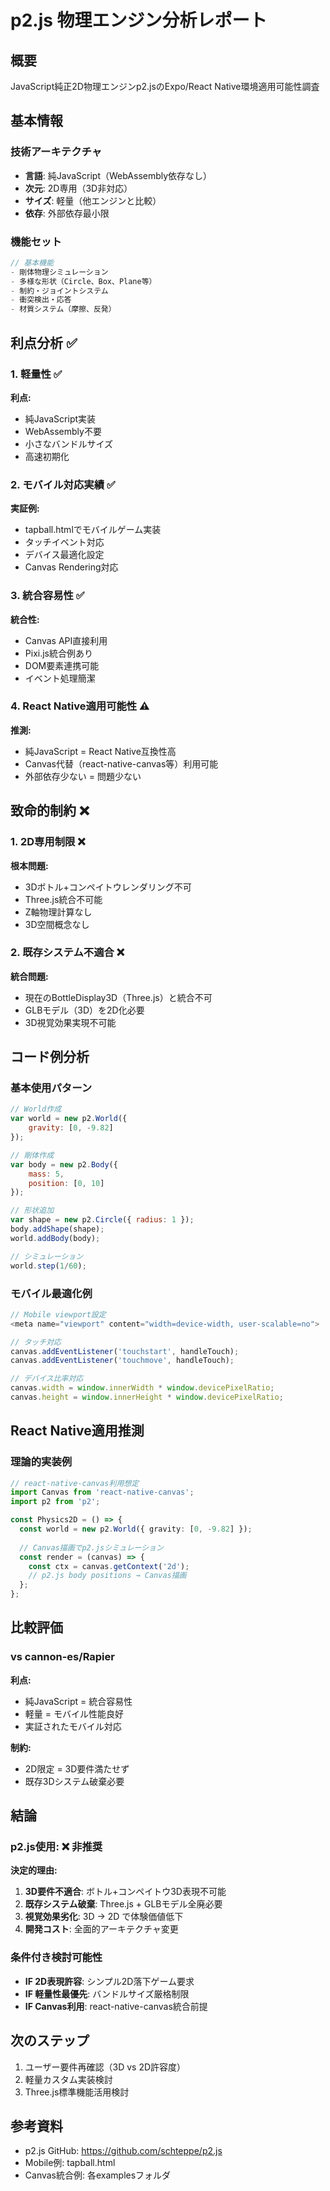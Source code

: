 # p2.js 物理エンジン分析レポート

## 概要
JavaScript純正2D物理エンジンp2.jsのExpo/React Native環境適用可能性調査

## 基本情報

### 技術アーキテクチャ
- **言語**: 純JavaScript（WebAssembly依存なし）
- **次元**: 2D専用（3D非対応）
- **サイズ**: 軽量（他エンジンと比較）
- **依存**: 外部依存最小限

### 機能セット
```javascript
// 基本機能
- 剛体物理シミュレーション
- 多様な形状（Circle、Box、Plane等）
- 制約・ジョイントシステム
- 衝突検出・応答
- 材質システム（摩擦、反発）
```

## 利点分析 ✅

### 1. 軽量性 ✅
**利点:**
- 純JavaScript実装
- WebAssembly不要
- 小さなバンドルサイズ
- 高速初期化

### 2. モバイル対応実績 ✅
**実証例:**
- tapball.htmlでモバイルゲーム実装
- タッチイベント対応
- デバイス最適化設定
- Canvas Rendering対応

### 3. 統合容易性 ✅
**統合性:**
- Canvas API直接利用
- Pixi.js統合例あり
- DOM要素連携可能
- イベント処理簡潔

### 4. React Native適用可能性 ⚠️
**推測:**
- 純JavaScript = React Native互換性高
- Canvas代替（react-native-canvas等）利用可能
- 外部依存少ない = 問題少ない

## 致命的制約 ❌

### 1. 2D専用制限 ❌
**根本問題:**
- 3Dボトル+コンペイトウレンダリング不可
- Three.js統合不可能
- Z軸物理計算なし
- 3D空間概念なし

### 2. 既存システム不適合 ❌
**統合問題:**
- 現在のBottleDisplay3D（Three.js）と統合不可
- GLBモデル（3D）を2D化必要
- 3D視覚効果実現不可能

## コード例分析

### 基本使用パターン
```javascript
// World作成
var world = new p2.World({
    gravity: [0, -9.82]
});

// 剛体作成
var body = new p2.Body({
    mass: 5,
    position: [0, 10]
});

// 形状追加
var shape = new p2.Circle({ radius: 1 });
body.addShape(shape);
world.addBody(body);

// シミュレーション
world.step(1/60);
```

### モバイル最適化例
```javascript
// Mobile viewport設定
<meta name="viewport" content="width=device-width, user-scalable=no">

// タッチ対応
canvas.addEventListener('touchstart', handleTouch);
canvas.addEventListener('touchmove', handleTouch);

// デバイス比率対応
canvas.width = window.innerWidth * window.devicePixelRatio;
canvas.height = window.innerHeight * window.devicePixelRatio;
```

## React Native適用推測

### 理論的実装例
```typescript
// react-native-canvas利用想定
import Canvas from 'react-native-canvas';
import p2 from 'p2';

const Physics2D = () => {
  const world = new p2.World({ gravity: [0, -9.82] });
  
  // Canvas描画でp2.jsシミュレーション
  const render = (canvas) => {
    const ctx = canvas.getContext('2d');
    // p2.js body positions → Canvas描画
  };
};
```

## 比較評価

### vs cannon-es/Rapier
**利点:**
- 純JavaScript = 統合容易性
- 軽量 = モバイル性能良好
- 実証されたモバイル対応

**制約:**
- 2D限定 = 3D要件満たせず
- 既存3Dシステム破棄必要

## 結論

### p2.js使用: ❌ 非推奨

**決定的理由:**
1. **3D要件不適合**: ボトル+コンペイトウ3D表現不可能
2. **既存システム破棄**: Three.js + GLBモデル全廃必要
3. **視覚効果劣化**: 3D → 2D で体験価値低下
4. **開発コスト**: 全面的アーキテクチャ変更

### 条件付き検討可能性
- **IF 2D表現許容**: シンプル2D落下ゲーム要求
- **IF 軽量性最優先**: バンドルサイズ厳格制限
- **IF Canvas利用**: react-native-canvas統合前提

## 次のステップ
1. ユーザー要件再確認（3D vs 2D許容度）
2. 軽量カスタム実装検討
3. Three.js標準機能活用検討

## 参考資料
- p2.js GitHub: https://github.com/schteppe/p2.js
- Mobile例: tapball.html
- Canvas統合例: 各examplesフォルダ